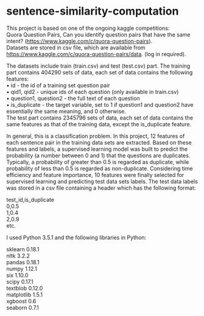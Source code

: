 # sentence-similarity-computation
This project is based on one of the ongoing kaggle competitions:   
Quora Question Pairs, Can you identify question pairs that have the same intent? (https://www.kaggle.com/c/quora-question-pairs).    
Datasets are stored in csv file, which are available from https://www.kaggle.com/c/quora-question-pairs/data. (log in required).   

The datasets include train (train.csv) and test (test.csv) part. The training part contains 404290 sets of data, each set of data contains the following features:     
•	id - the id of a training set question pair      
•	qid1, qid2 - unique ids of each question (only available in train.csv)    
•	question1, question2 - the full text of each question     
•	is_duplicate - the target variable, set to 1 if question1 and question2 have essentially the same meaning, and 0 otherwise.     
The test part contains 2345796 sets of data, each set of data contains the same features as that of the training data, except the is_duplicate feature.   

In general, this is a classification problem. In this project, 12 features of each sentence pair in the training data sets are extracted. Based on these features and labels, a supervised learning model was built to predict the probability (a number between 0 and 1) that the questions are duplicates. Typically, a probability of greater than 0.5 is regarded as duplicate, while probability of less than 0.5 is regarded as non-duplicate.  Considering time efficiency and feature importance, 10 features were finally selected for supervised learning and predicting test data sets labels. The test data labels was stored in a csv file containing a header which has the following format:   

test_id,is_duplicate   
0,0.5    
1,0.4  
2,0.9   
etc.   


I used Python 3.5.1 and the following libraries in Python:

sklearn 0.18.1  
nltk 3.2.2    
pandas 0.18.1   
numpy 1.12.1   
six 1.10.0   
scipy 0.17.1   
textblob 0.12.0   
matplotlib 1.5.1   
xgboost 0.6   
seaborn 0.7.1   



